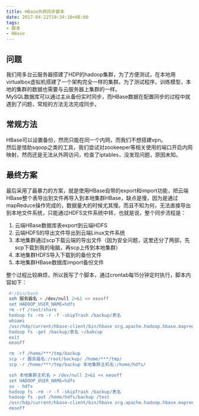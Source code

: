```yaml
---
title: HBase外网同步脚本
date: 2017-04-22T19:34:10+08:00
tags:
- 脚本
- HBase
---
```


## 问题
我们用多台云服务器搭建了HDP的hadoop集群，为了方便测试，在本地用virtualbox虚拟机搭建了一个架构完全一样的集群。为了测试程序，训练模型，本地的集群的数据也需要与云服务器上集群的一样。  
MySQL数据库可以通过主从备份实时同步，而HBase数据在配置同步的过程中就遇到了问题，常规的方法无法完成同步。  

## 常规方法
HBase可以设置备份，然而只能在同一个内网，而我们不想搭建vpn。  
然后是借助sqoop之类的工具，我们尝试对zookeeper等相关使用的端口开启内网映射，然而还是无法从外网访问，检查了iptables，没发现问题，原因未知。

## 最终方案
最后采用了最暴力的方案，就是使用HBase自带的export和import功能，把云端HBase整个表导出到文件再导入到本地集群HBase，缺点是慢，因为是通过mapReduce操作完成的，数据量大的时候尤其慢。而且不知为何，无法直接导出到本地文件系统，只能通过HDFS文件系统中转，也就是说，整个同步流程是：  
1. 云端HBase数据库表export到云端HDFS  
2. 云端HDFS的导出文件导出到云端Linux文件系统  
3. 本地集群通过scp下载云端的导出文件（因为安全问题，这里还分了两部，先scp下载到我的电脑，再scp上传到本地集群）  
4. 本地集群HDFS导入下载到的备份文件  
5. 本地集群HBase数据库import备份文件

整个过程比较麻烦，所以我写了个脚本，通过crontab每15分钟定时执行，脚本内容如下：  
```bash
 #!/bin/bash
 ssh 服务器名 > /dev/null 2>&1 << eeooff
 set HADOOP_USER_NAME=hdfs
 rm -rf /root/share
 hadoop fs -rm -r -f -skipTrash /backup/表名
 whoami
 /usr/hdp/current/hbase-client/bin/hbase org.apache.hadoop.hbase.mapreduce.Driver export '表名' /backup/表名
 hadoop fs -get /backup/表名 ~/bakcup
 exit
 eeooff

 rm -rf /home/***/tmp/backup
 scp -r 服务器名:/root/backup/ /home/***/tmp/
 scp -r /home/***/tmp/backup 本地集群主机名:/home/hdfs/

 ssh 本地集群主机名 > /dev/null 2>&1 << eeooff
 set HADOOP_USER_NAME=hdfs
 su - hdfs
 hadoop fs -rm -r -f -skipTrash /backup/表名
 hadoop fs -put /home/hdfs/backup /test
 /usr/hdp/current/hbase-client/bin/hbase org.apache.hadoop.hbase.mapreduce.Driver import 'SHARE_CHAIN' /backup/表名
 eeooff
```
